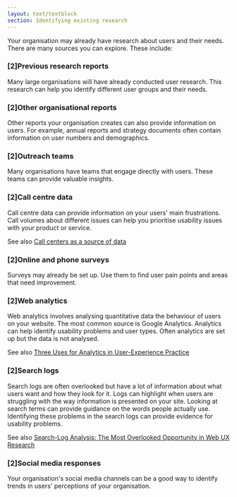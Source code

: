 ```yaml
---
layout: text/textblock
section: Identifying existing research
---
```

Your organisation may already have research about users and their needs. There are many sources you can explore. These include:

### [2]Previous research reports

Many large organisations will have already conducted user research. This research can help you identify different user groups and their needs.

### [2]Other organisational reports

Other reports your organisation creates can also provide information on users. For example, annual reports and strategy documents often contain information on user numbers and demographics.

### [2]Outreach teams

Many organisations have teams that engage directly with users. These teams can provide valuable insights.

### [2]Call centre data

Call centre data can provide information on your users' main frustrations. Call volumes about different issues can help you prioritise usability issues with your product or service.

See also [Call centers as a source of data](http://usabilityworks.com/call-centers-as-a-source-of-data/)

### [2]Online and phone surveys

Surveys may already be set up. Use them to find user pain points and areas that need improvement.

### [2]Web analytics

Web analytics involves analysing quantitative data the behaviour of users on your website. The most common source is Google Analytics. Analytics can help identify usability problems and user types. Often analytics are set up but the data is not analysed.

See also [Three Uses for Analytics in User-Experience Practice](https://www.nngroup.com/articles/analytics-user-experience/)

### [2]Search logs

Search logs are often overlooked but have a lot of information about what users want and how they look for it. Logs can highlight when users are struggling with the way information is presented on your site. Looking at search terms can provide guidance on the words people actually use. Identifying these problems in the search logs can provide evidence for usability problems.

See also [Search-Log Analysis: The Most Overlooked Opportunity in Web UX Research](https://www.nngroup.com/articles/search-log-analysis/)

### [2]Social media responses

Your organisation's social media channels can be a good way to identify trends in users' perceptions of your organisation.
